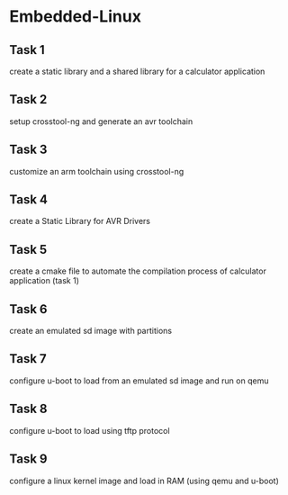 # Embedded-Linux

## Task 1
create a static library and a shared library for a calculator application
## Task 2
setup crosstool-ng and generate an avr toolchain
## Task 3
customize an arm toolchain using crosstool-ng
## Task 4
create a Static Library for AVR Drivers
## Task 5
create a cmake file to automate the compilation process of calculator application (task 1)
## Task 6
create an emulated sd image with partitions
## Task 7
configure u-boot to load from an emulated sd image and run on qemu
## Task 8
configure u-boot to load using tftp protocol
## Task 9
configure a linux kernel image and load in RAM (using qemu and u-boot) 

